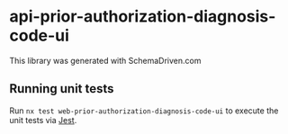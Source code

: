 
# api-prior-authorization-diagnosis-code-ui

This library was generated with SchemaDriven.com

## Running unit tests

Run `nx test web-prior-authorization-diagnosis-code-ui` to execute the unit tests via [Jest](https://jestjs.io).

